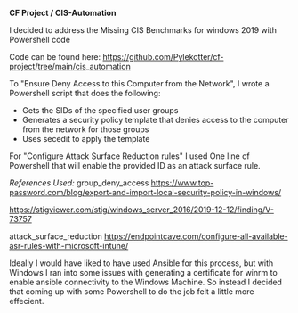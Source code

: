 **CF Project / CIS-Automation**

I decided to address the Missing CIS Benchmarks for windows 2019 with Powershell code

Code can be found here: https://github.com/Pylekotter/cf-project/tree/main/cis_automation

To "Ensure Deny Access to this Computer from the Network", I wrote a Powershell script that does the following:

- Gets the SIDs of the specified user groups
- Generates a security policy template that denies access to the computer from the network for those groups
- Uses secedit to apply the template

For "Configure Attack Surface Reduction rules" I used One line of Powershell that will enable the provided ID as an attack surface rule.


*References Used:*
group_deny_access 
https://www.top-password.com/blog/export-and-import-local-security-policy-in-windows/

https://stigviewer.com/stig/windows_server_2016/2019-12-12/finding/V-73757

attack_surface_reduction 
https://endpointcave.com/configure-all-available-asr-rules-with-microsoft-intune/

Ideally I would have liked to have used Ansible for this process, but with Windows I ran into some issues with generating a certificate for winrm to enable ansible connectivity to the Windows Machine. So instead I decided that coming up with some Powershell to do the job felt a little more effecient.